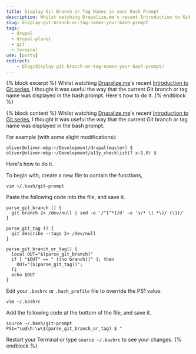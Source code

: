 ```yaml
---
title: Display Git Branch or Tag Names in your Bash Prompt
description: Whilst watching Drupalize.me's recent Introduction to Git series, I thought it was useful the way that the current Git branch or tag name was displayed in the bash prompt. Here's how to do it.
slug: display-git-branch-or-tag-names-your-bash-prompt
tags:
  - drupal
  - drupal-planet
  - git
  - terminal
use: [posts]
redirect:
    - blog/display-git-branch-or-tag-names-your-bash-prompt/
---
```

{% block excerpt %}
Whilst watching [Drupalize.me](http://drupalize.me "Drupalize.me")'s recent [Introduction to Git series](http://drupalize.me/series/introduction-git-series "Introduction to Git on Drupalize.me"), I thought it was useful the way that the current Git branch or tag name was displayed in the bash prompt. Here's how to do it.
{% endblock %}

{% block content %}
Whilst watching [Drupalize.me](http://drupalize.me "Drupalize.me")'s recent [Introduction to Git series](http://drupalize.me/series/introduction-git-series "Introduction to Git on Drupalize.me"), I thought it was useful the way that the current Git branch or tag name was displayed in the bash prompt.

For example (with some slight modifications):

~~~~
oliver@oliver-mbp:~/Development/drupal(master) $
oliver@oliver-mbp:~/Development/a11y_checklist(7.x-1.0) $
~~~~

Here's how to do it.

To begin with, create a new file to contain the functions,

    vim ~/.bash/git-prompt

Paste the following code into the file, and save it.

~~~~
parse_git_branch () {
  git branch 2> /dev/null | sed -e '/^[^*]/d' -e 's/* \(.*\)/ (\1)/'
}

parse_git_tag () {
  git describe --tags 2> /dev/null
}
 
parse_git_branch_or_tag() {
  local OUT="$(parse_git_branch)"
  if [ "$OUT" == " ((no branch))" ]; then
    OUT="($(parse_git_tag))";
  fi
  echo $OUT
}
~~~~

Edit your `.bashrc` or `.bash_profile` file to override the PS1 value.

    vim ~/.bashrc

Add  the following code at the bottom of the file, and save it.

~~~~
source ~/.bash/git-prompt
PS1="\u@\h:\w\$(parse_git_branch_or_tag) $ "
~~~~

Restart your Terminal or type `source ~/.bashrc` to see your changes.
{% endblock %}
